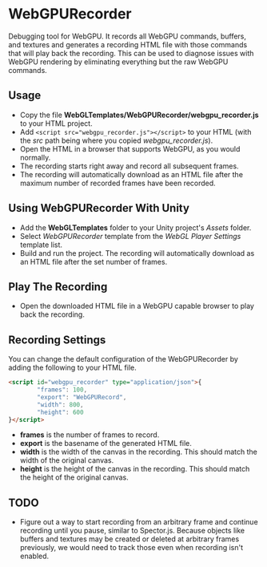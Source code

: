 # WebGPURecorder

Debugging tool for WebGPU. It records all WebGPU commands, buffers, and textures
and generates a recording HTML file with those commands that will play back the
recording. This can be used to diagnose issues with WebGPU rendering by
eliminating everything but the raw WebGPU commands.

## Usage

* Copy the file **WebGLTemplates/WebGPURecorder/webgpu_recorder.js** to your HTML project.
* Add `<script src="webgpu_recorder.js"></script>` to your HTML (with the *src* path being where you copied *webgpu_recorder.js*).
* Open the HTML in a browser that supports WebGPU, as you would normally.
* The recording starts right away and record all subsequent frames.
* The recording will automatically download as an HTML file after the maximum number of recorded frames have been recorded.

## Using WebGPURecorder With Unity

* Add the **WebGLTemplates** folder to your Unity project's *Assets* folder.
* Select *WebGPURecorder* template from the *WebGL Player Settings* template list.
* Build and run the project. The recording will automatically download as an HTML file after the set number of frames.

## Play The Recording

* Open the downloaded HTML file in a WebGPU capable browser to play back the recording.

## Recording Settings

You can change the default configuration of the WebGPURecorder by adding the following to your HTML file.

```html
<script id="webgpu_recorder" type="application/json">{
        "frames": 100,
        "export": "WebGPURecord",
        "width": 800,
        "height": 600
}</script>
```

* **frames** is the number of frames to record.
* **export** is the basename of the generated HTML file.
* **width** is the width of the canvas in the recording. This should match the width of the original canvas.
* **height** is the height of the canvas in the recording. This should match the height of the original canvas.

## TODO

* Figure out a way to start recording from an arbitrary frame and continue recording until you
pause, similar to Spector.js. Because objects like buffers and textures may be created or
deleted at arbitrary frames previously, we would need to track those even when recording isn't enabled.

